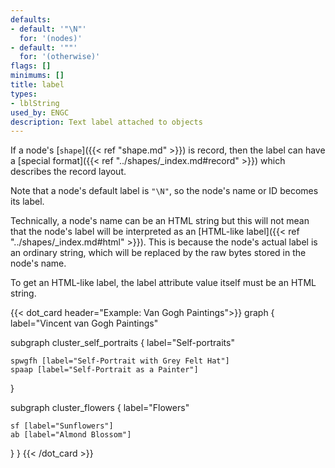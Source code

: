 ```yaml
---
defaults:
- default: '"\N"'
  for: '(nodes)'
- default: '""'
  for: '(otherwise)'
flags: []
minimums: []
title: label
types:
- lblString
used_by: ENGC
description: Text label attached to objects
---
```


If a node's [`shape`]({{< ref "shape.md" >}}) is record, then the label can
have a [special format]({{< ref "../shapes/_index.md#record" >}})
which describes the record layout.

Note that a node's default label is `"\N"`, so the node's name or ID becomes
its label.

Technically, a node's name can be an HTML string but this will not mean that
the node's label will be interpreted as an [HTML-like
label]({{< ref "../shapes/_index.md#html" >}}). This is because the node's actual label is an
ordinary string, which will be replaced by the raw bytes stored in the node's
name.

To get an HTML-like label, the label attribute value itself must be an HTML
string.

{{< dot_card header="Example: Van Gogh Paintings">}}
graph {
  label="Vincent van Gogh Paintings"

  subgraph cluster_self_portraits {
    label="Self-portraits"

    spwgfh [label="Self-Portrait with Grey Felt Hat"]
    spaap [label="Self-Portrait as a Painter"]
  }
  
  subgraph cluster_flowers {
    label="Flowers"

    sf [label="Sunflowers"]
    ab [label="Almond Blossom"]
  }
}
{{< /dot_card >}}
